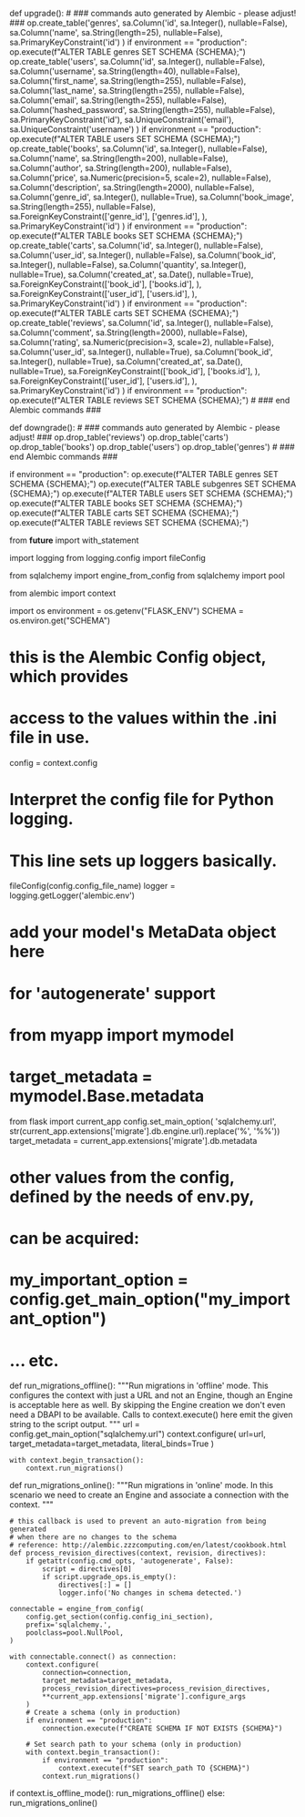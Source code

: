 def upgrade():
    # ### commands auto generated by Alembic - please adjust! ###
    op.create_table('genres',
    sa.Column('id', sa.Integer(), nullable=False),
    sa.Column('name', sa.String(length=25), nullable=False),
    sa.PrimaryKeyConstraint('id')
    )
    if environment == "production":
        op.execute(f"ALTER TABLE genres SET SCHEMA {SCHEMA};")
    op.create_table('users',
    sa.Column('id', sa.Integer(), nullable=False),
    sa.Column('username', sa.String(length=40), nullable=False),
    sa.Column('first_name', sa.String(length=255), nullable=False),
    sa.Column('last_name', sa.String(length=255), nullable=False),
    sa.Column('email', sa.String(length=255), nullable=False),
    sa.Column('hashed_password', sa.String(length=255), nullable=False),
    sa.PrimaryKeyConstraint('id'),
    sa.UniqueConstraint('email'),
    sa.UniqueConstraint('username')
    )
    if environment == "production":
        op.execute(f"ALTER TABLE users SET SCHEMA {SCHEMA};")
    op.create_table('books',
    sa.Column('id', sa.Integer(), nullable=False),
    sa.Column('name', sa.String(length=200), nullable=False),
    sa.Column('author', sa.String(length=200), nullable=False),
    sa.Column('price', sa.Numeric(precision=5, scale=2), nullable=False),
    sa.Column('description', sa.String(length=2000), nullable=False),
    sa.Column('genre_id', sa.Integer(), nullable=True),
    sa.Column('book_image', sa.String(length=255), nullable=False),
    sa.ForeignKeyConstraint(['genre_id'], ['genres.id'], ),
    sa.PrimaryKeyConstraint('id')
    )
    if environment == "production":
        op.execute(f"ALTER TABLE books SET SCHEMA {SCHEMA};")
    op.create_table('carts',
    sa.Column('id', sa.Integer(), nullable=False),
    sa.Column('user_id', sa.Integer(), nullable=False),
    sa.Column('book_id', sa.Integer(), nullable=False),
    sa.Column('quantity', sa.Integer(), nullable=True),
    sa.Column('created_at', sa.Date(), nullable=True),
    sa.ForeignKeyConstraint(['book_id'], ['books.id'], ),
    sa.ForeignKeyConstraint(['user_id'], ['users.id'], ),
    sa.PrimaryKeyConstraint('id')
    )
    if environment == "production":
        op.execute(f"ALTER TABLE carts SET SCHEMA {SCHEMA};")
    op.create_table('reviews',
    sa.Column('id', sa.Integer(), nullable=False),
    sa.Column('comment', sa.String(length=2000), nullable=False),
    sa.Column('rating', sa.Numeric(precision=3, scale=2), nullable=False),
    sa.Column('user_id', sa.Integer(), nullable=True),
    sa.Column('book_id', sa.Integer(), nullable=True),
    sa.Column('created_at', sa.Date(), nullable=True),
    sa.ForeignKeyConstraint(['book_id'], ['books.id'], ),
    sa.ForeignKeyConstraint(['user_id'], ['users.id'], ),
    sa.PrimaryKeyConstraint('id')
    )
    if environment == "production":
        op.execute(f"ALTER TABLE reviews SET SCHEMA {SCHEMA};")
    # ### end Alembic commands ###


def downgrade():
    # ### commands auto generated by Alembic - please adjust! ###
    op.drop_table('reviews')
    op.drop_table('carts')
    op.drop_table('books')
    op.drop_table('users')
    op.drop_table('genres')
    # ### end Alembic commands ###


if environment == "production":
        op.execute(f"ALTER TABLE genres SET SCHEMA {SCHEMA};")
        op.execute(f"ALTER TABLE subgenres SET SCHEMA {SCHEMA};")
        op.execute(f"ALTER TABLE users SET SCHEMA {SCHEMA};")
        op.execute(f"ALTER TABLE books SET SCHEMA {SCHEMA};")
        op.execute(f"ALTER TABLE carts SET SCHEMA {SCHEMA};")
        op.execute(f"ALTER TABLE reviews SET SCHEMA {SCHEMA};")


from __future__ import with_statement

import logging
from logging.config import fileConfig

from sqlalchemy import engine_from_config
from sqlalchemy import pool

from alembic import context

import os
environment = os.getenv("FLASK_ENV")
SCHEMA = os.environ.get("SCHEMA")


# this is the Alembic Config object, which provides
# access to the values within the .ini file in use.
config = context.config

# Interpret the config file for Python logging.
# This line sets up loggers basically.
fileConfig(config.config_file_name)
logger = logging.getLogger('alembic.env')

# add your model's MetaData object here
# for 'autogenerate' support
# from myapp import mymodel
# target_metadata = mymodel.Base.metadata
from flask import current_app
config.set_main_option(
    'sqlalchemy.url',
    str(current_app.extensions['migrate'].db.engine.url).replace('%', '%%'))
target_metadata = current_app.extensions['migrate'].db.metadata

# other values from the config, defined by the needs of env.py,
# can be acquired:
# my_important_option = config.get_main_option("my_important_option")
# ... etc.


def run_migrations_offline():
    """Run migrations in 'offline' mode.
    This configures the context with just a URL
    and not an Engine, though an Engine is acceptable
    here as well.  By skipping the Engine creation
    we don't even need a DBAPI to be available.
    Calls to context.execute() here emit the given string to the
    script output.
    """
    url = config.get_main_option("sqlalchemy.url")
    context.configure(
        url=url, target_metadata=target_metadata, literal_binds=True
    )

    with context.begin_transaction():
        context.run_migrations()


def run_migrations_online():
    """Run migrations in 'online' mode.
    In this scenario we need to create an Engine
    and associate a connection with the context.
    """

    # this callback is used to prevent an auto-migration from being generated
    # when there are no changes to the schema
    # reference: http://alembic.zzzcomputing.com/en/latest/cookbook.html
    def process_revision_directives(context, revision, directives):
        if getattr(config.cmd_opts, 'autogenerate', False):
            script = directives[0]
            if script.upgrade_ops.is_empty():
                directives[:] = []
                logger.info('No changes in schema detected.')

    connectable = engine_from_config(
        config.get_section(config.config_ini_section),
        prefix='sqlalchemy.',
        poolclass=pool.NullPool,
    )

    with connectable.connect() as connection:
        context.configure(
            connection=connection,
            target_metadata=target_metadata,
            process_revision_directives=process_revision_directives,
            **current_app.extensions['migrate'].configure_args
        )
        # Create a schema (only in production)
        if environment == "production":
            connection.execute(f"CREATE SCHEMA IF NOT EXISTS {SCHEMA}")

        # Set search path to your schema (only in production)
        with context.begin_transaction():
            if environment == "production":
                context.execute(f"SET search_path TO {SCHEMA}")
            context.run_migrations()

if context.is_offline_mode():
    run_migrations_offline()
else:
    run_migrations_online()
